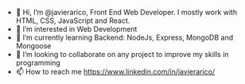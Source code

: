 - 👋 Hi, I’m @javierarico, Front End Web Developer. I mostly work with HTML, CSS, JavaScript and React.
- 👀 I’m interested in Web Development
- 🌱 I’m currently learning Backend: NodeJs, Express, MongoDB and Mongoose
- 💞️ I’m looking to collaborate on any project to improve my skills in programming
- 📫 How to reach me https://www.linkedin.com/in/javierarico/

<!---
javierarico/javierarico is a ✨ special ✨ repository because its `README.md` (this file) appears on your GitHub profile.
You can click the Preview link to take a look at your changes.
--->
